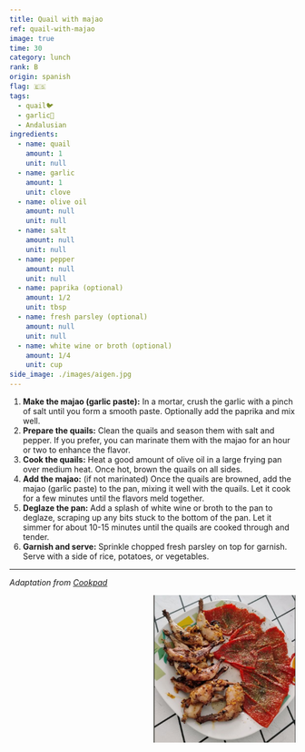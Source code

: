 ```yaml
---
title: Quail with majao
ref: quail-with-majao
image: true
time: 30
category: lunch
rank: B
origin: spanish
flag: 🇪🇸
tags:
  - quail🐦
  - garlic🧄
  - Andalusian
ingredients:
  - name: quail
    amount: 1
    unit: null
  - name: garlic
    amount: 1
    unit: clove
  - name: olive oil
    amount: null
    unit: null
  - name: salt
    amount: null
    unit: null
  - name: pepper
    amount: null
    unit: null
  - name: paprika (optional)
    amount: 1/2
    unit: tbsp
  - name: fresh parsley (optional)
    amount: null
    unit: null
  - name: white wine or broth (optional)
    amount: 1/4
    unit: cup
side_image: ./images/aigen.jpg
---
```


1. **Make the majao (garlic paste):** In a mortar, crush the garlic with a pinch of salt until you form a smooth paste. Optionally add the paprika and mix well.
2. **Prepare the quails:** Clean the quails and season them with salt and pepper. If you prefer, you can marinate them with the majao for an hour or two to enhance the flavor.
3. **Cook the quails:** Heat a good amount of olive oil in a large frying pan over medium heat. Once hot, brown the quails on all sides.
4. **Add the majao:** (if not marinated) Once the quails are browned, add the majao (garlic paste) to the pan, mixing it well with the quails. Let it cook for a few minutes until the flavors meld together.
5. **Deglaze the pan:** Add a splash of white wine or broth to the pan to deglaze, scraping up any bits stuck to the bottom of the pan. Let it simmer for about 10-15 minutes until the quails are cooked through and tender.
6. **Garnish and serve:** Sprinkle chopped fresh parsley on top for garnish. Serve with a side of rice, potatoes, or vegetables.

---

_Adaptation from [Cookpad](https://cookpad.com/es/recetas/16774991-codorniz-a-la-plancha-con-su-majado)_

<img src="images/quail_with_majao.png" style="width:250px; float:right;"/>